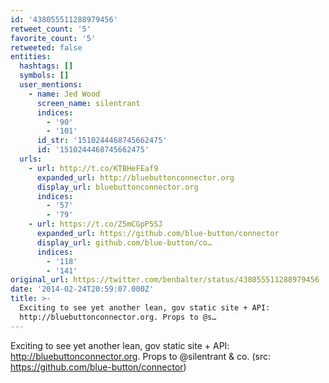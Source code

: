 ```yaml
---
id: '438055511288979456'
retweet_count: '5'
favorite_count: '5'
retweeted: false
entities:
  hashtags: []
  symbols: []
  user_mentions:
    - name: Jed Wood
      screen_name: silentrant
      indices:
        - '90'
        - '101'
      id_str: '1510244468745662475'
      id: '1510244468745662475'
  urls:
    - url: http://t.co/KTBHeFEaf9
      expanded_url: http://bluebuttonconnector.org
      display_url: bluebuttonconnector.org
      indices:
        - '57'
        - '79'
    - url: https://t.co/Z5mCGpP5SJ
      expanded_url: https://github.com/blue-button/connector
      display_url: github.com/blue-button/co…
      indices:
        - '118'
        - '141'
original_url: https://twitter.com/benbalter/status/438055511288979456
date: '2014-02-24T20:59:07.000Z'
title: >-
  Exciting to see yet another lean, gov static site + API:
  http://bluebuttonconnector.org. Props to @s…
---
```


Exciting to see yet another lean, gov static site + API: http://bluebuttonconnector.org. Props to @silentrant &amp; co. (src: https://github.com/blue-button/connector)